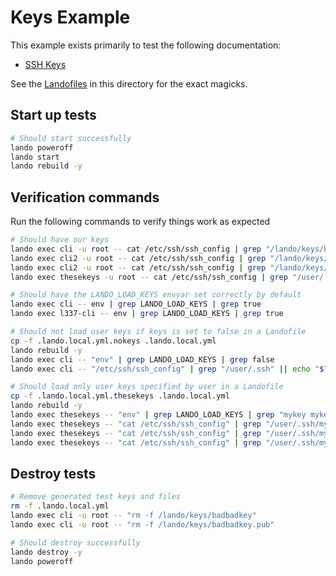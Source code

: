 # Keys Example

This example exists primarily to test the following documentation:

* [SSH Keys](https://docs.devwithlando.io/config/ssh.html)

See the [Landofiles](https://docs.devwithlando.io/config/lando.html) in this directory for the exact magicks.

## Start up tests

```bash
# Should start successfully
lando poweroff
lando start
lando rebuild -y
```

## Verification commands

Run the following commands to verify things work as expected

```bash
# Should have our keys
lando exec cli -u root -- cat /etc/ssh/ssh_config | grep "/lando/keys/badbadkey"
lando exec cli2 -u root -- cat /etc/ssh/ssh_config | grep "/lando/keys/ppkey"
lando exec cli2 -u root -- cat /etc/ssh/ssh_config | grep "/lando/keys/key with space"
lando exec thesekeys -u root -- cat /etc/ssh/ssh_config | grep "/user/.ssh/mykey3"

# Should have the LANDO_LOAD_KEYS envvar set correctly by default
lando exec cli -- env | grep LANDO_LOAD_KEYS | grep true
lando exec l337-cli -- env | grep LANDO_LOAD_KEYS | grep true

# Should not load user keys if keys is set to false in a Landofile
cp -f .lando.local.yml.nokeys .lando.local.yml
lando rebuild -y
lando exec cli -- "env" | grep LANDO_LOAD_KEYS | grep false
lando exec cli -- "/etc/ssh/ssh_config" | grep "/user/.ssh" || echo "$?" | grep 1

# Should load only user keys specified by user in a Landofile
cp -f .lando.local.yml.thesekeys .lando.local.yml
lando rebuild -y
lando exec thesekeys -- "env" | grep LANDO_LOAD_KEYS | grep "mykey mykey2"
lando exec thesekeys -- "cat /etc/ssh/ssh_config" | grep "/user/.ssh/mykey"
lando exec thesekeys -- "cat /etc/ssh/ssh_config" | grep "/user/.ssh/mykey2"
lando exec thesekeys -- "cat /etc/ssh/ssh_config" | grep "/user/.ssh/mykey3" || echo "$?" | grep 1
```

## Destroy tests

```bash
# Remove generated test keys and files
rm -f .lando.local.yml
lando exec cli -u root -- "rm -f /lando/keys/badbadkey"
lando exec cli -u root -- "rm -f /lando/keys/badbadkey.pub"

# Should destroy successfully
lando destroy -y
lando poweroff
```
